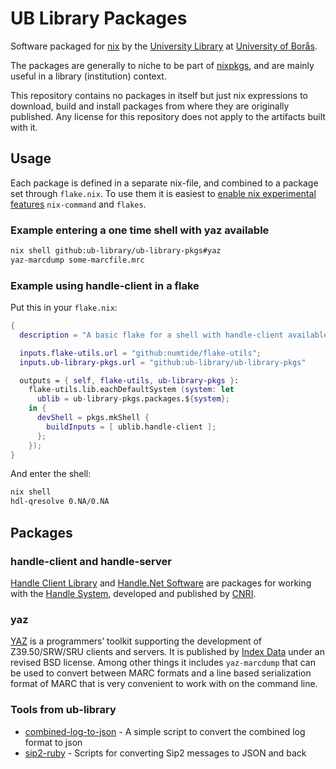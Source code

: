 # UB Library Packages

Software packaged for [nix][] by the [University Library][ub-library] at
[University of Borås][ub].

[nix]: https://nixos.org
[ub-library]: https://www.hb.se/en/university-library/
[ub]: https://www.hb.se/en/

The packages are generally to niche to be part of [nixpkgs][], and are mainly
useful in a library (institution) context.

[nixpkgs]: https://github.com/NixOS/nixpkgs

This repository contains no packages in itself but just nix expressions to
download, build and install packages from where they are originally published.
Any license for this repository does not apply to the artifacts built with it.

## Usage

Each package is defined in a separate nix-file, and combined to a package set
through `flake.nix`. To use them it is easiest to [enable nix experimental
features][flakes] `nix-command` and `flakes`.

[flakes]: https://nixos.wiki/wiki/Flakes

### Example entering a one time shell with yaz available

``` sh
nix shell github:ub-library/ub-library-pkgs#yaz
yaz-marcdump some-marcfile.mrc
```

### Example using handle-client in a flake

Put this in your `flake.nix`:

```nix
{
  description = "A basic flake for a shell with handle-client available";

  inputs.flake-utils.url = "github:numtide/flake-utils";
  inputs.ub-library-pkgs.url = "github:ub-library/ub-library-pkgs"

  outputs = { self, flake-utils, ub-library-pkgs }:
    flake-utils.lib.eachDefaultSystem (system: let
      ublib = ub-library-pkgs.packages.${system};
    in {
      devShell = pkgs.mkShell {
        buildInputs = [ ublib.handle-client ];
      };
    });
}
```

And enter the shell:
```sh
nix shell
hdl-qresolve 0.NA/0.NA
```

## Packages

### handle-client and handle-server

[Handle Client Library][hcl] and [Handle.Net Software][hns] are packages for
working with the [Handle System][handle], developed and published by [CNRI][].

[hcl]: http://www.handle.net/client_download.html
[hns]: http://www.handle.net/download_hnr.html
[handle]: https://www.rfc-editor.org/rfc/rfc3650.txt
[CNRI]: http://www.cnri.reston.va.us

### yaz

[YAZ][] is a programmers’ toolkit supporting the development of Z39.50/SRW/SRU
clients and servers. It is published by [Index Data][indexdata] under an revised
BSD license. Among other things it includes `yaz-marcdump` that can be used to
convert between MARC formats and a line based serialization format of MARC that
is very convenient to work with on the command line.

[YAZ]: https://www.indexdata.com/resources/software/yaz/
[indexdata]: https://www.indexdata.com

### Tools from ub-library

* [combined-log-to-json][] - A simple script to convert the combined log format
    to json
* [sip2-ruby][] - Scripts for converting Sip2 messages to JSON and back

[combined-log-to-json]: https://github.com/ub-library/combined-log-to-json
[sip2-ruby]: https://github.com/ub-library/sip2-ruby

